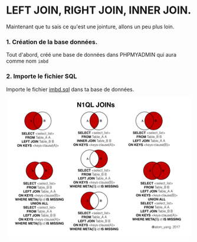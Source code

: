 # LEFT JOIN, RIGHT JOIN, INNER JOIN. 

Maintenant que tu sais ce qu'est une jointure, allons un peu plus loin. 

### 1. Création de la base données. 
Tout d'abord, créé une base de données dans PHPMYADMIN qui aura comme nom ````imbd````

### 2. Importe le fichier SQL
Importe le fichier [imbd.sql](imbd.sql) dans ta base de données.



![relations](./assets/left-inner-join.jpeg)
